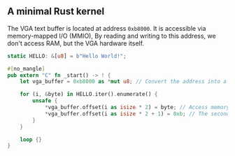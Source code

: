 ## A minimal Rust kernel

The VGA text buffer is located at address `0xb8000`. It is accessible via memory-mapped I/O (MMIO), By reading and writing to this address, we don't access RAM, but the VGA hardware itself.

```rust
static HELLO: &[u8] = b"Hello World!";

#[no_mangle]
pub extern "C" fn _start() -> ! {
    let vga_buffer = 0xb8000 as *mut u8; // Convert the address into a raw pointer

    for (i, &byte) in HELLO.iter().enumerate() {
        unsafe {
            *vga_buffer.offset(i as isize * 2) = byte; // Access memory at the relevant offset and place the byte representing the character
            *vga_buffer.offset(i as isize * 2 + 1) = 0xb; // The second byte represents the color (cyan in this case)
        }
    }

    loop {}
}
```

